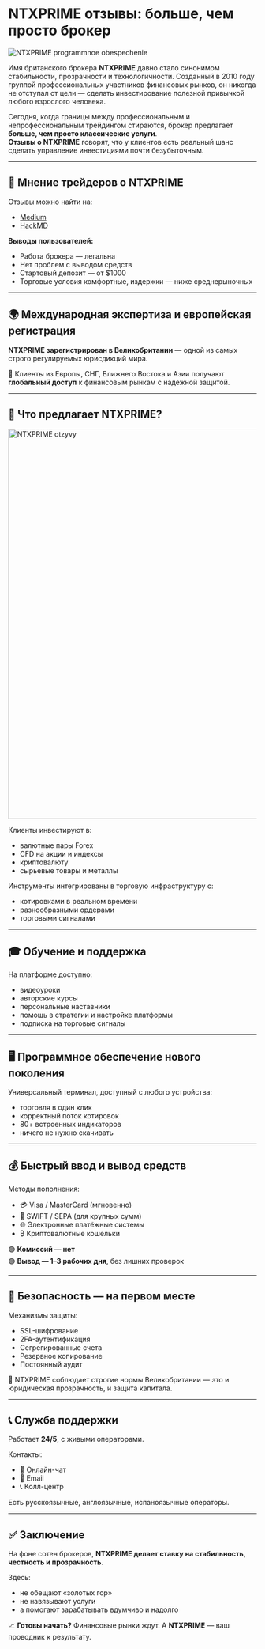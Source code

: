 # NTXPRIME отзывы: больше, чем просто брокер
![NTXPRIME programmnoe obespechenie](https://github.com/user-attachments/assets/752f16f4-e81c-42dc-b5fd-ddfad767afc8)


Имя британского брокера **NTXPRIME** давно стало синонимом стабильности, прозрачности и технологичности. Созданный в 2010 году группой профессиональных участников финансовых рынков, он никогда не отступал от цели — сделать инвестирование полезной привычкой любого взрослого человека.

Сегодня, когда границы между профессиональным и непрофессиональным трейдингом стираются, брокер предлагает **больше, чем просто классические услуги**.  
**Отзывы о NTXPRIME** говорят, что у клиентов есть реальный шанс сделать управление инвестициями почти безубыточным.

---

## 💬 Мнение трейдеров о NTXPRIME

Отзывы можно найти на:

- [Medium](https://medium.com/@donald2277994/ntxprime-%D0%BE%D1%82%D0%B7%D1%8B%D0%B2%D1%8B-%D0%BE%D1%81%D0%BE%D0%B1%D0%B5%D0%BD%D0%BD%D1%8B%D0%B9-%D0%B1%D1%80%D0%BE%D0%BA%D0%B5%D1%80-4b9d89bea6c7) 
- [HackMD](https://hackmd.io/@HKxeMJXRRuObzb51mb6eog/ry2ez4Omll) 
  

**Выводы пользователей:**

- Работа брокера — легальна  
- Нет проблем с выводом средств  
- Стартовый депозит — от $1000  
- Торговые условия комфортные, издержки — ниже среднерыночных

---

## 🌍 Международная экспертиза и европейская регистрация

**NTXPRIME зарегистрирован в Великобритании** — одной из самых строго регулируемых юрисдикций мира.

📌 Клиенты из Европы, СНГ, Ближнего Востока и Азии получают **глобальный доступ** к финансовым рынкам с надежной защитой.

---

## 💼 Что предлагает NTXPRIME?
<img width="789" alt="NTXPRIME otzyvy" src="https://github.com/user-attachments/assets/1eb61949-dcfe-454b-bd84-0aba593ab970" />


Клиенты инвестируют в:

- валютные пары Forex  
- CFD на акции и индексы  
- криптовалюту  
- сырьевые товары и металлы

Инструменты интегрированы в торговую инфраструктуру с:

- котировками в реальном времени  
- разнообразными ордерами  
- торговыми сигналами

---

## 🎓 Обучение и поддержка

На платформе доступно:

- видеоуроки  
- авторские курсы  
- персональные наставники  
- помощь в стратегии и настройке платформы  
- подписка на торговые сигналы

---

## 🖥 Программное обеспечение нового поколения


Универсальный терминал, доступный с любого устройства:

- торговля в один клик  
- корректный поток котировок  
- 80+ встроенных индикаторов  
- ничего не нужно скачивать

---

## 💰 Быстрый ввод и вывод средств

Методы пополнения:

- 💳 Visa / MasterCard (мгновенно)  
- 🏦 SWIFT / SEPA (для крупных сумм)  
- 🌐 Электронные платёжные системы  
- ₿ Криптовалютные кошельки

🟢 **Комиссий — нет**  
🟢 **Вывод — 1–3 рабочих дня**, без лишних проверок

---

## 🔐 Безопасность — на первом месте

Механизмы защиты:

- SSL-шифрование  
- 2FA-аутентификация  
- Сегрегированные счета  
- Резервное копирование  
- Постоянный аудит

📌 NTXPRIME соблюдает строгие нормы Великобритании — это и юридическая прозрачность, и защита капитала.

---

## 📞 Служба поддержки

Работает **24/5**, с живыми операторами.

Контакты:

- 💬 Онлайн-чат  
- 📧 Email  
- 📞 Колл-центр  

Есть русскоязычные, англоязычные, испаноязычные операторы.

---

## ✅ Заключение

На фоне сотен брокеров, **NTXPRIME делает ставку на стабильность, честность и прозрачность**.

Здесь:

- не обещают «золотых гор»  
- не навязывают услуги  
- а помогают зарабатывать вдумчиво и надолго

📈 **Готовы начать?** Финансовые рынки ждут. А **NTXPRIME** — ваш проводник к результату.
